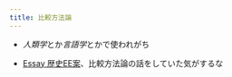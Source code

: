 ```yaml
---
title: 比較方法論
---
```


* *人類学*とか*言語学*とかで使われがち

* [Essay 歴史EE案](Essay%20%E6%AD%B4%E5%8F%B2EE%E6%A1%88.md)、比較方法論の話をしていた気がするな

